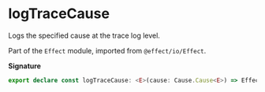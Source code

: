 # logTraceCause

Logs the specified cause at the trace log level.

Part of the `Effect` module, imported from `@effect/io/Effect`.

**Signature**

```ts
export declare const logTraceCause: <E>(cause: Cause.Cause<E>) => Effect<never, never, void>
```
